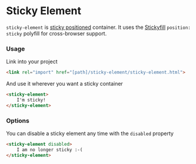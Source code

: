 # Sticky Element

`sticky-element` is [sticky positioned](https://developer.mozilla.org/en/docs/Web/CSS/position#Sticky_positioning) container. It uses the [Stickyfill](https://github.com/wilddeer/stickyfill) `position: sticky` polyfill for cross-browser support.

### Usage

Link into your project

```html
<link rel="import" href="[path]/sticky-element/sticky-element.html">
```

And use it wherever you want a sticky container

```html
<sticky-element>
    I'm sticky!
</sticky-element>
```

### Options
You can disable a sticky element any time with the `disabled` property

```html
<sticky-element disabled>
    I am no longer sticky :-(
</sticky-element>
```
